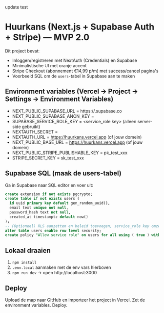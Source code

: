 update test


# Huurkans (Next.js + Supabase Auth + Stripe) — MVP 2.0

Dit project bevat:
- Inloggen/registreren met NextAuth (Credentials) en Supabase
- Minimalistische UI met oranje accent
- Stripe Checkout (abonnement €14,99 p/m) met success/cancel pagina's
- Voorbeeld SQL om de `users`-tabel in Supabase aan te maken

## Environment variables (Vercel → Project → Settings → Environment Variables)
- NEXT_PUBLIC_SUPABASE_URL = https://<project>.supabase.co
- NEXT_PUBLIC_SUPABASE_ANON_KEY = <anon public key>
- SUPABASE_SERVICE_ROLE_KEY = <service_role key>  (alleen server-side gebruikt)
- NEXTAUTH_SECRET = <random string>
- NEXTAUTH_URL = https://huurkans.vercel.app (of jouw domein)
- NEXT_PUBLIC_BASE_URL = https://huurkans.vercel.app (of jouw domein)
- NEXT_PUBLIC_STRIPE_PUBLISHABLE_KEY = pk_test_xxx
- STRIPE_SECRET_KEY = sk_test_xxx

## Supabase SQL (maak de users-tabel)
Ga in Supabase naar SQL editor en voer uit:

```sql
create extension if not exists pgcrypto;
create table if not exists users (
  id uuid primary key default gen_random_uuid(),
  email text unique not null,
  password_hash text not null,
  created_at timestamptz default now()
);
-- (Optioneel) RLS aanzetten en beleid toevoegen, service_role key omzeilt RLS op de server
alter table users enable row level security;
create policy "Allow service role" on users for all using ( true ) with check ( true );
```

## Lokaal draaien
1) `npm install`
2) `.env.local` aanmaken met de env vars hierboven
3) `npm run dev` → open http://localhost:3000

## Deploy
Upload de map naar GitHub en importeer het project in Vercel. Zet de environment variables. Deploy.

 
